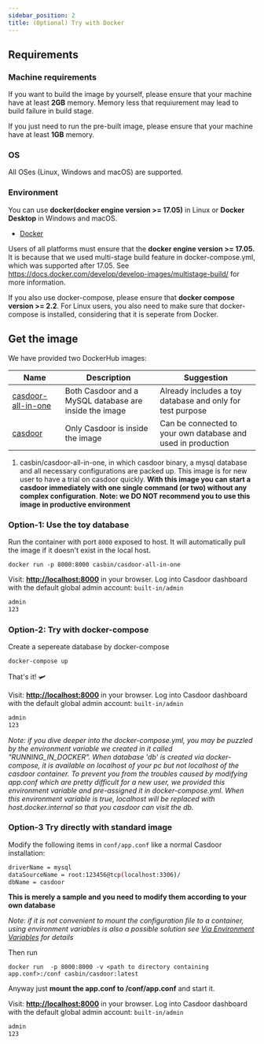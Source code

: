 ```yaml
---
sidebar_position: 2
title: (Optional) Try with Docker
---
```


## Requirements

### Machine requirements
If you want to build the image by yourself, please ensure that your machine have at least **2GB** memory. Memory less that requiurement may lead to build failure in build stage.

If you just need to run the pre-built image,  please ensure that your machine have at least **1GB** memory.

### OS

All OSes (Linux, Windows and macOS) are supported.

### Environment

You can use **docker(docker engine version >= 17.05)** in Linux or **Docker Desktop** in Windows and macOS.

* [Docker](https://docs.docker.com/get-docker/)

Users of all platforms must ensure that the **docker engine version >= 17.05.** It is because that we used multi-stage build feature in docker-compose.yml, which was supported after 17.05. See <https://docs.docker.com/develop/develop-images/multistage-build/> for more information.

If you also use docker-compose, please ensure that **docker compose version >= 2.2**. For Linux users, you also need to make sure that docker-compose is installed, considering that it is seperate from Docker.

## Get the image

We have provided two DockerHub images:

Name | Description | Suggestion
----|------|----
[casdoor-all-in-one](https://hub.docker.com/r/casbin/casdoor-all-in-one) | Both Casdoor and a MySQL database are inside the image | Already includes a toy database and only for test purpose
[casdoor](https://hub.docker.com/r/casbin/casdoor) | Only Casdoor is inside the image | Can be connected to your own database and used in production


1. casbin/casdoor-all-in-one, in which casdoor binary, a mysql database and all necessary configurations are packed up. This image is for new user to have a trial on casdoor quickly. **With this image you can start a casdoor immediately with one single command (or two) without any complex configuration**. **Note: we DO NOT recommend you to use this image in productive environment**

### **Option-1**: Use the toy database

Run the container with port `8000` exposed to host. It will automatically pull the image if it doesn't exist in the local host.

```shell
docker run -p 8000:8000 casbin/casdoor-all-in-one
```

Visit: [**http://localhost:8000**](http://localhost:8000) in your browser. Log into Casdoor dashboard with the default global admin account: `built-in/admin`

```bash
admin
123
```

### **Option-2**: Try with docker-compose

Create a sepereate database by docker-compose 

```bash
docker-compose up
```

That's it! :small_airplane:

Visit: [**http://localhost:8000**](http://localhost:8000) in your browser. Log into Casdoor dashboard with the default global admin account: `built-in/admin`

```bash
admin
123
```

*Note: if you dive deeper into the docker-compose.yml, you may be puzzled by the environment variable we created in it called "RUNNING_IN_DOCKER". When database 'db' is created via docker-compose, it is available on localhost of your pc but not localhost of the casdoor container. To prevent you from the troubles caused by modifying app.conf which are pretty difficult for a new user, we provided this environment variable and pre-assigned it in  docker-compose.yml. When this environment variable is true, localhost will be replaced with host.docker.internal so that you casdoor can visit the db.*

### **Option-3** Try directly with standard image

Modify the following items in `conf/app.conf` like a normal Casdoor installation:

```bash
driverName = mysql
dataSourceName = root:123456@tcp(localhost:3306)/
dbName = casdoor
```
**This is merely a sample and you need to modify them according to your own database**


*Note: if it is not convenient to mount the configuration file to a container, using environment variables is also a possible solution see [Via Environment Variables](/docs/basic/server-installation#via-environment-variables) for details*

Then run 
```
docker run  -p 8000:8000 -v <path to directory containing app.conf>:/conf casbin/casdoor:latest
```

Anyway just **mount the app.conf to /conf/app.conf** and start it.

Visit: [**http://localhost:8000**](http://localhost:8000) in your browser. Log into Casdoor dashboard with the default global admin account: `built-in/admin`

```bash
admin
123
```

